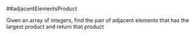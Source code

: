 ##adjacentElementsProduct

Given an array of integers, find the pair of adjacent elements that has the largest product and return that product